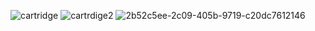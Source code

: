 ![cartridge](https://github.com/user-attachments/assets/6642c6b8-027e-437f-9506-f08749efb4ae)
![cartrdige2](https://github.com/user-attachments/assets/348e2c86-479d-4d3d-ba36-9418f8a19bb6)
![2b52c5ee-2c09-405b-9719-c20dc7612146](https://github.com/user-attachments/assets/03fe1e16-de45-4ebc-8915-82e7e14a999a)
